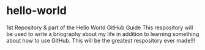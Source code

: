 # hello-world
1st Repository &amp; part of the Hello World GitHub Guide
This respository will be used to write a briography about my life in addition to learning something about how to use GitHub.
This will be the greatest respository ever made!!!
